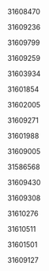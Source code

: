 31608470

31609236

31609799

31609259

31603934

31601854

31602005

31609271

31601988

31609005

31586568

31609430

31609308

31610276

31610511

31601501

31609127

